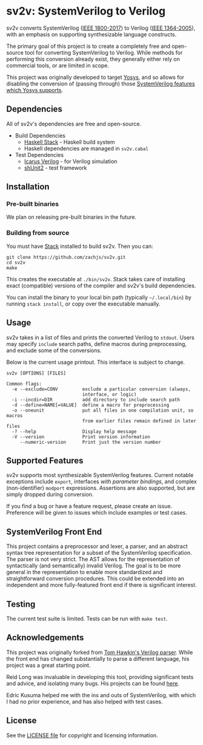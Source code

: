 # sv2v: SystemVerilog to Verilog

sv2v converts SystemVerilog ([IEEE 1800-2017]) to Verilog ([IEEE 1364-2005]),
with an emphasis on supporting synthesizable language constructs.

[IEEE 1800-2017]: https://ieeexplore.ieee.org/servlet/opac?punumber=8299593
[IEEE 1364-2005]: https://ieeexplore.ieee.org/servlet/opac?punumber=10779

The primary goal of this project is to create a completely free and open-source
tool for converting SystemVerilog to Verilog. While methods for performing this
conversion already exist, they generally either rely on commercial tools, or are
limited in scope.

This project was originally developed to target [Yosys], and so allows for
disabling the conversion of (passing through) those [SystemVerilog features
which Yosys supports].

[Yosys]: http://www.clifford.at/yosys/
[SystemVerilog features which Yosys supports]: https://github.com/YosysHQ/yosys#supported-features-from-systemverilog


## Dependencies

All of sv2v's dependencies are free and open-source.

* Build Dependencies
    * [Haskell Stack](https://www.haskellstack.org/) - Haskell build system
    * Haskell dependencies are managed in `sv2v.cabal`
* Test Dependencies
    * [Icarus Verilog](http://iverilog.icarus.com) - for Verilog simulation
    * [shUnit2](https://github.com/kward/shunit2) - test framework


## Installation

### Pre-built binaries

We plan on releasing pre-built binaries in the future.

### Building from source

You must have [Stack] installed to build sv2v. Then you can:

[Stack]: https://www.haskellstack.org/

```
git clone https://github.com/zachjs/sv2v.git
cd sv2v
make
```

This creates the executable at `./bin/sv2v`. Stack takes care of installing
exact (compatible) versions of the compiler and sv2v's build dependencies.

You can install the binary to your local bin path (typically `~/.local/bin`) by
running `stack install`, or copy over the executable manually.


## Usage

sv2v takes in a list of files and prints the converted Verilog to `stdout`.
Users may specify `include` search paths, define macros during preprocessing,
and exclude some of the conversions.

Below is the current usage printout. This interface is subject to change.

```
sv2v [OPTIONS] [FILES]

Common flags:
  -e --exclude=CONV         exclude a particular conversion (always,
                            interface, or logic)
  -i --incdir=DIR           add directory to include search path
  -d --define=NAME[=VALUE]  define a macro for preprocessing
  -o --oneunit              put all files in one compilation unit, so macros
                            from earlier files remain defined in later files
  -? --help                 Display help message
  -V --version              Print version information
     --numeric-version      Print just the version number
```


## Supported Features

sv2v supports most synthesizable SystemVerilog features. Current notable
exceptions include `export`, interfaces _with parameter bindings_, and complex
(non-identifier) `modport` expressions. Assertions are also supported, but are
simply dropped during conversion.

If you find a bug or have a feature request, please create an issue. Preference
will be given to issues which include examples or test cases.


## SystemVerilog Front End

This project contains a preprocessor and lexer, a parser, and an abstract syntax
tree representation for a subset of the SystemVerilog specification. The parser
is not very strict. The AST allows for the representation of syntactically (and
semantically) invalid Verilog. The goal is to be more general in the
representation to enable more standardized and straightforward conversion
procedures. This could be extended into an independent and more fully-featured
front end if there is significant interest.


## Testing

The current test suite is limited. Tests can be run with `make test`.


## Acknowledgements

This project was originally forked from [Tom Hawkin's Verilog parser]. While the
front end has changed substantially to parse a different language, his project
was a great starting point.

[Tom Hawkin's Verilog parser]: https://github.com/tomahawkins/verilog

Reid Long was invaluable in developing this tool, providing significant tests
and advice, and isolating many bugs. His projects can be found
[here](https://bitbucket.org/ReidLong/).

Edric Kusuma helped me with the ins and outs of SystemVerilog, with which I had
no prior experience, and has also helped with test cases.


## License

See the [LICENSE file](LICENSE) for copyright and licensing information.
